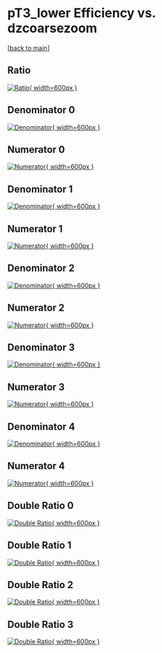# pT3_lower Efficiency vs. dzcoarsezoom

[[back to main](./)]



## Ratio

[![Ratio](../mtv/var/pT3_lower_loweta_0_0_eff_dzcoarsezoom.png){ width=600px }](../mtv/var/pT3_lower_loweta_0_0_eff_dzcoarsezoom.pdf)

## Denominator 0

[![Denominator](../mtv/den/pT3_lower_loweta_0_0_eff_dzcoarsezoom_den0.png){ width=600px }](../mtv/den/pT3_lower_loweta_0_0_eff_dzcoarsezoom_den0.pdf)

## Numerator 0

[![Numerator](../mtv/num/pT3_lower_loweta_0_0_eff_dzcoarsezoom_num0.png){ width=600px }](../mtv/num/pT3_lower_loweta_0_0_eff_dzcoarsezoom_num0.pdf)

## Denominator 1

[![Denominator](../mtv/den/pT3_lower_loweta_0_0_eff_dzcoarsezoom_den1.png){ width=600px }](../mtv/den/pT3_lower_loweta_0_0_eff_dzcoarsezoom_den1.pdf)

## Numerator 1

[![Numerator](../mtv/num/pT3_lower_loweta_0_0_eff_dzcoarsezoom_num1.png){ width=600px }](../mtv/num/pT3_lower_loweta_0_0_eff_dzcoarsezoom_num1.pdf)

## Denominator 2

[![Denominator](../mtv/den/pT3_lower_loweta_0_0_eff_dzcoarsezoom_den2.png){ width=600px }](../mtv/den/pT3_lower_loweta_0_0_eff_dzcoarsezoom_den2.pdf)

## Numerator 2

[![Numerator](../mtv/num/pT3_lower_loweta_0_0_eff_dzcoarsezoom_num2.png){ width=600px }](../mtv/num/pT3_lower_loweta_0_0_eff_dzcoarsezoom_num2.pdf)

## Denominator 3

[![Denominator](../mtv/den/pT3_lower_loweta_0_0_eff_dzcoarsezoom_den3.png){ width=600px }](../mtv/den/pT3_lower_loweta_0_0_eff_dzcoarsezoom_den3.pdf)

## Numerator 3

[![Numerator](../mtv/num/pT3_lower_loweta_0_0_eff_dzcoarsezoom_num3.png){ width=600px }](../mtv/num/pT3_lower_loweta_0_0_eff_dzcoarsezoom_num3.pdf)

## Denominator 4

[![Denominator](../mtv/den/pT3_lower_loweta_0_0_eff_dzcoarsezoom_den4.png){ width=600px }](../mtv/den/pT3_lower_loweta_0_0_eff_dzcoarsezoom_den4.pdf)

## Numerator 4

[![Numerator](../mtv/num/pT3_lower_loweta_0_0_eff_dzcoarsezoom_num4.png){ width=600px }](../mtv/num/pT3_lower_loweta_0_0_eff_dzcoarsezoom_num4.pdf)

## Double Ratio 0

[![Double Ratio](../mtv/ratio/pT3_lower_loweta_0_0_eff_dzcoarsezoom_ratio0.png){ width=600px }](../mtv/ratio/pT3_lower_loweta_0_0_eff_dzcoarsezoom_ratio0.pdf)

## Double Ratio 1

[![Double Ratio](../mtv/ratio/pT3_lower_loweta_0_0_eff_dzcoarsezoom_ratio1.png){ width=600px }](../mtv/ratio/pT3_lower_loweta_0_0_eff_dzcoarsezoom_ratio1.pdf)

## Double Ratio 2

[![Double Ratio](../mtv/ratio/pT3_lower_loweta_0_0_eff_dzcoarsezoom_ratio2.png){ width=600px }](../mtv/ratio/pT3_lower_loweta_0_0_eff_dzcoarsezoom_ratio2.pdf)

## Double Ratio 3

[![Double Ratio](../mtv/ratio/pT3_lower_loweta_0_0_eff_dzcoarsezoom_ratio3.png){ width=600px }](../mtv/ratio/pT3_lower_loweta_0_0_eff_dzcoarsezoom_ratio3.pdf)

